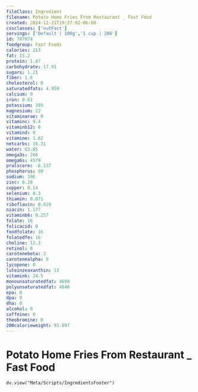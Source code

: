 ```yaml
---
fileClass: Ingredient
filename: Potato Home Fries From Restaurant _ Fast Food
created: 2024-12-21T19:27:02-06:00
cssclasses: ['nutFact']
servings: ['Default | 100g','1 cup | 200']
id: 787074
foodgroup: Fast Foods
calories: 213
fat: 15.2
protein: 1.87
carbohydrate: 17.91
sugars: 1.21
fiber: 1.6
cholesterol: 0
saturatedfats: 4.959
calcium: 9
iron: 0.61
potassium: 389
magnesium: 22
vitaminarae: 0
vitaminc: 9.4
vitaminb12: 0
vitamind: 0
vitamine: 1.62
netcarbs: 16.31
water: 63.05
omega3s: 266
omega6s: 4579
pralscore: -6.137
phosphorus: 50
sodium: 396
zinc: 0.28
copper: 0.14
selenium: 0.3
thiamin: 0.071
riboflavin: 0.029
niacin: 1.177
vitaminb6: 0.257
folate: 16
folicacid: 0
foodfolate: 16
folatedfe: 16
choline: 12.3
retinol: 0
carotenebeta: 3
carotenealpha: 0
lycopene: 0
luteinzeaxanthin: 13
vitamink: 24.5
monounsaturatedfat: 4698
polyunsaturatedfat: 4846
epa: 0
dpa: 0
dha: 0
alcohol: 0
caffeine: 0
theobromine: 0
200calorieweight: 93.897
---
```


# Potato Home Fries From Restaurant _ Fast Food

```dataviewjs
dv.view("Meta/Scripts/IngredientsFooter")
```